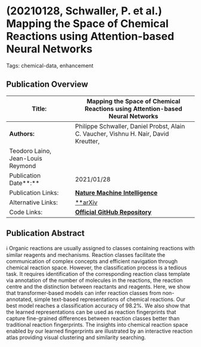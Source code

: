 # (20210128, Schwaller, P. et al.) Mapping the Space of Chemical Reactions using Attention-based Neural Networks

Tags: chemical-data, enhancement

## Publication Overview

| **Title:**  | Mapping the Space of Chemical Reactions using Attention-based Neural Networks |
| --- | --- |
| **Authors:**  | Philippe Schwaller, Daniel Probst, Alain C. Vaucher, Vishnu H. Nair, David Kreutter,
Teodoro Laino, Jean-Louis Reymond |
| Publication Date**:**  | 2021/01/28 |
| Publication Links: | [**Nature Machine Intelligence**](https://www.nature.com/articles/s42256-020-00284-w) |
| Alternative Links: | [**arXiv](https://arxiv.org/abs/2012.06051) | [ChemRxiv](https://chemrxiv.org/engage/chemrxiv/article-details/60c753a0bdbb89acf8a3a4b5) | [ResearchGate](https://www.researchgate.net/publication/348851156_Mapping_the_space_of_chemical_reactions_using_attention-based_neural_networks)** |
| Code Links: | [**Official GitHub Repository**](https://rxn4chemistry.github.io/rxnfp/) |

## Publication Abstract

<aside>
ℹ️ Organic reactions are usually assigned to classes containing reactions with similar reagents and mechanisms. Reaction classes facilitate the communication of complex concepts and efficient navigation through chemical reaction space. However, the classification process is a tedious task. It requires identification of the corresponding reaction class template via annotation of the number of molecules in the reactions, the reaction centre and the distinction between reactants and reagents. Here, we show that transformer-based models can infer reaction classes from non-annotated, simple text-based representations of chemical reactions. Our best model reaches a classification accuracy of 98.2%. We also show that the learned representations can be used as reaction fingerprints that capture fine-grained differences between reaction classes better than traditional reaction fingerprints. The insights into chemical reaction space enabled by our learned fingerprints are illustrated by an interactive reaction atlas providing visual clustering and similarity searching.

</aside>